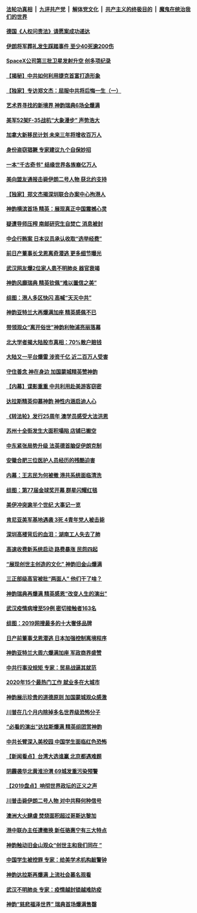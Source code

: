 ####  [法轮功真相](../../../../basic/blob/master/README.md?t=01072352) &nbsp;|&nbsp; [九评共产党](../../../../9ping.md/blob/master/README.md?t=01072352) &nbsp;|&nbsp; [解体党文化](../../../../jtdwh.md/blob/master/README.md?t=01072352)  &nbsp;|&nbsp; [共产主义的终极目的](../../../../gczydzjmd.md/blob/master/README.md?t=01072352) &nbsp;|&nbsp; [魔鬼在统治我们的世界](../../../../mgztzwmdsj.md/blob/master/README.md?t=01072352) 

#### [德国《人权问责法》请愿案成功递达](../pages/nf4514/n11774440.md?t=01072352) 

#### [伊朗将军葬礼发生踩踏事件 至少40死逾200伤](../pages/nf4514/n11774497.md?t=01072352) 

#### [SpaceX公司第三批卫星发射升空 创多项纪录](../pages/nf4514/n11774215.md?t=01072352) 

#### [【揭秘】中共如何利用捷克首富打造形象](../pages/nf4514/n11773085.md?t=01072352) 

#### [【独家】专访郑文杰：屈服中共将后悔一生（一）](../pages/nf4514/n11773417.md?t=01072352) 

#### [艺术界寻找的新境界 神韵瑞典6场全爆满](../pages/nf4514/n11774040.md?t=01072352) 

#### [美军52架F-35战机“大象漫步” 声势浩大](../pages/nf4514/n11773958.md?t=01072352) 

#### [加拿大新移民计划 未来三年将增收百万人](../pages/nf4514/n11773385.md?t=01072352) 

#### [身份盗窃猖獗 专家建议九个自保妙招](../pages/nf4514/n11773282.md?t=01072352) 

#### [一本“千古奇书” 结缘世界各族裔亿万人](../pages/nf4514/n11772347.md?t=01072352) 

#### [美向盟友通报击毙伊朗二号人物 获北约支持](../pages/nf4514/n11773060.md?t=01072352) 

#### [【独家】郑文杰揭深圳联合办案中心拘港人](../pages/nf4514/n11773013.md?t=01072352) 

#### [神韵横滨首场 精英：展现真正中国震撼心灵](../pages/nf4514/n11773091.md?t=01072352) 

#### [疑遭导师压榨 南邮研究生自焚亡 消息被封](../pages/nf4514/n11772774.md?t=01072352) 

#### [中企行贿案 日本议员承认收取“选举经费”](../pages/nf4514/n11772600.md?t=01072352) 

#### [前日产董事长戈恩离奇潜逃 更多细节曝光](../pages/nf4514/n11772758.md?t=01072352) 

#### [武汉网友爆2位家人患不明肺炎 器官衰竭](../pages/nf4514/n11772623.md?t=01072352) 

#### [神韵风靡瑞典 精英钦佩“难以置信之美”](../pages/nf4514/n11772108.md?t=01072352) 

#### [组图：港人多区快闪 高喊“天灭中共”](../pages/nf4514/n11771908.md?t=01072352) 

#### [神韵亚特兰大再爆满加座 精英感佩不已](../pages/nf4514/n11771590.md?t=01072352) 

#### [带领观众“离开俗世”神韵利物浦亮丽落幕](../pages/nf4514/n11771747.md?t=01072352) 

#### [北大学者揭大陆股市真相：70%散户赔钱](../pages/nf4514/n11770327.md?t=01072352) 

#### [大陆又一平台爆雷 涉资千亿 近二百万人受害](../pages/nf4514/n11770899.md?t=01072352) 

#### [守住善念 神在身边 加国蒙城精英赞神韵](../pages/nf4514/n11771661.md?t=01072352) 

#### [【内幕】谍影重重 中共利用赴美游客窃密](../pages/nf4514/n11770622.md?t=01072352) 

#### [达拉斯精英仰慕神韵 神性内涵启迪人心](../pages/nf4514/n11771396.md?t=01072352) 

#### [《转法轮》发行25周年 澳学员感受大法洪恩](../pages/nf4514/n11770833.md?t=01072352) 

#### [苏州十全街发生大面积塌陷 店铺已搬空](../pages/nf4514/n11770292.md?t=01072352) 

#### [中东紧张局势升级 法英德首脑促伊朗克制](../pages/nf4514/n11770646.md?t=01072352) 

#### [安徽合肥三位医护人员经历的残酷迫害](../pages/nf4514/n11751179.md?t=01072352) 

#### [内幕：王志民为何被撤 港共系统面临清洗](../pages/nf4514/n11770505.md?t=01072352) 

#### [组图：第77届金球奖开幕 群星闪耀红毯](../pages/nf4514/n11770388.md?t=01072352) 

#### [美伊冲突逾半个世纪 大事记一览](../pages/nf4514/n11770374.md?t=01072352) 

#### [肯尼亚美军基地遇袭 3死 4青年党人被击毙](../pages/nf4514/n11769607.md?t=01072352) 

#### [深圳高楼背后的血泪：湖南工人失去了肺](../pages/nf4514/n11740764.md?t=01072352) 

#### [高速收费新系统启动 路费暴涨 民怨四起](../pages/nf4514/n11770092.md?t=01072352) 

#### [“展现创世主创造的文化” 神韵旧金山爆满](../pages/nf4514/n11769807.md?t=01072352) 

#### [三正部级高官被批“两面人” 他们干了啥？](../pages/nf4514/n11770066.md?t=01072352) 

#### [神韵瑞典再爆满 精英感恩“改变人生的演出”](../pages/nf4514/n11769593.md?t=01072352) 

#### [武汉疫情病增至59例 密切接触者163名](../pages/nf4514/n11769876.md?t=01072352) 

#### [组图：2019网搜最多的十大奢侈品牌](../pages/nf4514/n11759327.md?t=01072352) 

#### [日产前董事戈恩潜逃 日本加强控制离境程序](../pages/nf4514/n11769921.md?t=01072352) 

#### [神韵亚特兰大周六爆满加座 军政商界盛赞](../pages/nf4514/n11769594.md?t=01072352) 

#### [中共行事没规矩 专家：贸易战逼其就范](../pages/nf4514/n11741772.md?t=01072352) 

#### [2020年15个最热门工作 就业多在大城市](../pages/nf4514/n11754024.md?t=01072352) 

#### [神韵展示珍贵的道德原则 加国蒙城观众感激](../pages/nf4514/n11769501.md?t=01072352) 

#### [川普在几个月内除掉多名世界级恐怖分子](../pages/nf4514/n11768878.md?t=01072352) 

#### [“必看的演出”达拉斯爆满 精英组团赏神韵](../pages/nf4514/n11769242.md?t=01072352) 

#### [中共长臂深入美校园 中国学生面临红色恐怖](../pages/nf4514/n11768381.md?t=01072352) 

#### [【新闻看点】台湾大选谁赢 北京都遇难题](../pages/nf4514/n11768186.md?t=01072352) 

#### [阴霾袭华北黄淮汾渭 69城发重污染预警](../pages/nf4514/n11768225.md?t=01072352) 

#### [【2019盘点】响彻世界政坛的正义之声](../pages/nf4514/n11751194.md?t=01072352) 

#### [川普击毙伊朗二号人物 对中共释何种信号](../pages/nf4514/n11768055.md?t=01072352) 

#### [澳洲大火肆虐 焚烧面积超过哥斯达黎加](../pages/nf4514/n11768171.md?t=01072352) 

#### [港中联办主任遭撤换 新任骆惠宁有三大特点](../pages/nf4514/n11768022.md?t=01072352) 

#### [神韵触动旧金山观众“创世主和我们同在 ”](../pages/nf4514/n11767857.md?t=01072352) 

#### [中国学生被控罪 专家：给美学术机构敲警钟](../pages/nf4514/n11767967.md?t=01072352) 

#### [神韵达拉斯再爆满 上流社会慕名观看](../pages/nf4514/n11767723.md?t=01072352) 

#### [武汉不明肺炎 专家：疫情越封锁越难防疫](../pages/nf4514/n11766968.md?t=01072352) 

#### [神韵“慈悲福泽世界” 瑞典首场爆满售罄](../pages/nf4514/n11767726.md?t=01072352) 

